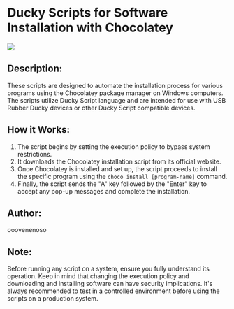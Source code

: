 # Ducky Scripts for Software Installation with Chocolatey

![](https://raw.githubusercontent.com/ooovenenoso/GOOD-DUCKY/main/Cyber%20Ducky.png)

## Description:
These scripts are designed to automate the installation process for various programs using the Chocolatey package manager on Windows computers. The scripts utilize Ducky Script language and are intended for use with USB Rubber Ducky devices or other Ducky Script compatible devices.

## How it Works:
1. The script begins by setting the execution policy to bypass system restrictions.
2. It downloads the Chocolatey installation script from its official website.
3. Once Chocolatey is installed and set up, the script proceeds to install the specific program using the `choco install [program-name]` command.
4. Finally, the script sends the "A" key followed by the "Enter" key to accept any pop-up messages and complete the installation.

## Author:
ooovenenoso

## Note:
Before running any script on a system, ensure you fully understand its operation. Keep in mind that changing the execution policy and downloading and installing software can have security implications. It's always recommended to test in a controlled environment before using the scripts on a production system.

